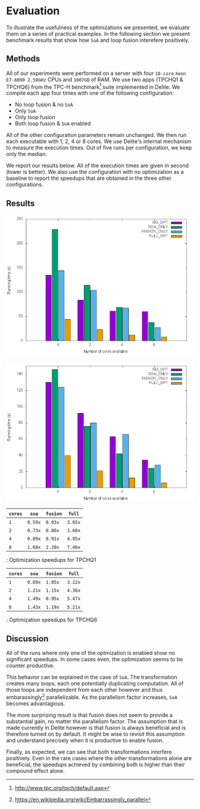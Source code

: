 # Evaluation
 
To illustrate the usefulness of the optimizations we presented, we evaluate them on a series of practical examples. In the following section we present benchmark results that show how `SoA` and loop fusion interefere positively.

## Methods
All of our experiments were performed on a server with four `18-core` `Xeon E7-8890 2.50GHz` CPUs and `1007GB` of RAM. We use two apps (TPCHQ1 & TPCHQ6) from the TPC-H benchmark[^1eval] suite implemented in Delite. We compile each app four times with one of the following configuration:

- No loop fusion & no `SoA`
- Only `SoA`
- Only loop fusion
- Both loop fusion & `SoA` enabled

All of the other configuration parameters remain unchanged. 
We then run each executable with 1, 2, 4 or 8 cores. 
We use Delite's internal mechanism to measure the execution times. 
Out of five runs per configuration, we keep only the median. 

We report our results below. All of the execution times are given in second (lower is better). We also use the configuration with no optimization as a baseline to report the speedups that are obtained in the three other configurations.

## Results

![TPCHQ1 running times in seconds](../plots/out/tpchq1.png)


![TPCHQ6 running times in seconds](../plots/out/tpchq6.png)


|    `cores` |      `soa` |   `fusion` |     `full` |
| ---------- | ---------- | ---------- | ---------- |
|        `1` |    `0.59x` |    `0.93x` |    `3.05x` |
|        `2` |    `0.73x` |    `0.80x` |    `3.60x` |
|        `4` |    `0.89x` |    `0.91x` |    `4.95x` |
|        `8` |    `1.60x` |    `2.20x` |    `7.46x` |
: Optimization speedups for TPCHQ1

|    `cores` |      `soa` |   `fusion` |     `full` |
| ---------- | ---------- | ---------- | ---------- |
|        `1` |    `0.89x` |    `1.05x` |    `3.22x` |
|        `2` |    `1.21x` |    `1.15x` |    `4.36x` |
|        `4` |    `1.49x` |    `0.95x` |    `5.47x` |
|        `8` |    `1.43x` |    `1.19x` |    `5.21x` |
: Optimization speedups for TPCHQ6


## Discussion
All of the runs where only one of the optmization is enabled show no significant speedups. In some cases even, the optimization seems to be counter productive. 

This behavior can be explained in the case of `SoA`. The transformation creates many loops, each one potentially duplicating computation. All of those loops are independent from each other however and thus embarassingly[^2eval] parallelizable. As the parallelism factor increases, `SoA` becomes advantagious. 

The more surprising result is that fusion does not seem to provide a substantial gain, no matter the parallelism factor. The assumption that is made currently in Delite however is that fusion is always beneficial and is therefore turned on by default. It might be wise to revisit this assumption and understand precisely when it is productive to enable fusion.

Finally, as expected, we can see that both transformations interfere positively. Even in the rare cases where the other transformations alone are beneficial, the speedups achieved by combining both is higher than their compound effect alone.


[^1eval]: http://www.tpc.org/tpch/default.asp
[^2eval]: https://en.wikipedia.org/wiki/Embarrassingly_parallel